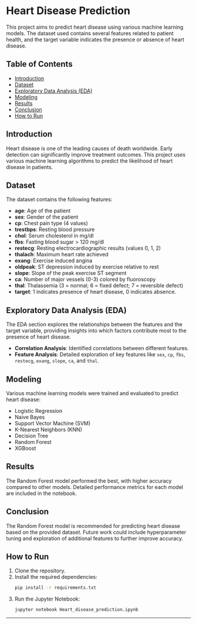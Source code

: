 
# Heart Disease Prediction

This project aims to predict heart disease using various machine learning models. The dataset used contains several features related to patient health, and the target variable indicates the presence or absence of heart disease.

## Table of Contents
- [Introduction](#introduction)
- [Dataset](#dataset)
- [Exploratory Data Analysis (EDA)](#exploratory-data-analysis-eda)
- [Modeling](#modeling)
- [Results](#results)
- [Conclusion](#conclusion)
- [How to Run](#how-to-run)

## Introduction
Heart disease is one of the leading causes of death worldwide. Early detection can significantly improve treatment outcomes. This project uses various machine learning algorithms to predict the likelihood of heart disease in patients.

## Dataset
The dataset contains the following features:
- **age**: Age of the patient
- **sex**: Gender of the patient
- **cp**: Chest pain type (4 values)
- **trestbps**: Resting blood pressure
- **chol**: Serum cholesterol in mg/dl
- **fbs**: Fasting blood sugar > 120 mg/dl
- **restecg**: Resting electrocardiographic results (values 0, 1, 2)
- **thalach**: Maximum heart rate achieved
- **exang**: Exercise induced angina
- **oldpeak**: ST depression induced by exercise relative to rest
- **slope**: Slope of the peak exercise ST segment
- **ca**: Number of major vessels (0-3) colored by fluoroscopy
- **thal**: Thalassemia (3 = normal; 6 = fixed defect; 7 = reversible defect)
- **target**: 1 indicates presence of heart disease, 0 indicates absence.

## Exploratory Data Analysis (EDA)
The EDA section explores the relationships between the features and the target variable, providing insights into which factors contribute most to the presence of heart disease.

- **Correlation Analysis**: Identified correlations between different features.
- **Feature Analysis**: Detailed exploration of key features like `sex`, `cp`, `fbs`, `restecg`, `exang`, `slope`, `ca`, and `thal`.

## Modeling
Various machine learning models were trained and evaluated to predict heart disease:
- Logistic Regression
- Naive Bayes
- Support Vector Machine (SVM)
- K-Nearest Neighbors (KNN)
- Decision Tree
- Random Forest
- XGBoost

## Results
The Random Forest model performed the best, with higher accuracy compared to other models. Detailed performance metrics for each model are included in the notebook.

## Conclusion
The Random Forest model is recommended for predicting heart disease based on the provided dataset. Future work could include hyperparameter tuning and exploration of additional features to further improve accuracy.

## How to Run
1. Clone the repository.
2. Install the required dependencies:
   ```bash
   pip install -r requirements.txt
   ```
3. Run the Jupyter Notebook:
   ```bash
   jupyter notebook Heart_disease_prediction.ipynb
   ```

---

